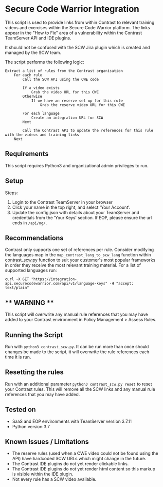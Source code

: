 # Secure Code Warrior Integration

This script is used to provide links from within Contrast to relevant training videos and exercises within the Secure Code Warrior platform. The links appear in the "How to Fix" area of a vulnerability within the Contrast TeamServer API and IDE plugins.

It should not be confused with the SCW Jira plugin which is created and managed by the SCW team.

The script performs the following logic:

```
Extract a list of rules from the Contrast organisation
    For each rule
        Call the SCW API using the CWE code
        
        If a video exists
            Grab the video URL for this CWE
        Otherwise
            If we have an reserve set up for this rule
                Grab the reserve video URL for this CWE

        For each language
            Create an integration URL for SCW
        Next

        Call the Contrast API to update the references for this rule with the videos and training links
    Next
```

## Requirements

This script requires Python3 and organizational admin privileges to run.

## Setup

Steps:
1. Login to the Contrast TeamServer in your browser
1. Click your name in the top right, and select 'Your Account'.
1. Update the config.json with details about your TeamServer and credentials from the 'Your Keys' section. If EOP, please ensure the url ends in `/api/ng/`.

## Recommendations

Contrast only supports one set of references per rule. Consider modifying the languages map in the `map_contrast_lang_to_scw_lang` function within [contrast_scw.py](contrast_scw.py) function to suit your customer's most popular frameworks in order they receive the most relevant training material. For a list of supported languages run: 

```curl -X GET "https://integration-api.securecodewarrior.com/api/v1/language-keys" -H "accept: text/plain"```

## ** WARNING **

This script will overwrite any manual rule references that you may have added to your Contrast environment in Policy Management > Assess Rules.

## Running the Script

Run with `python3 contrast_scw.py`. It can be run more than once should changes be made to the script, it will overwrite the rule references each time it is run.

## Resetting the rules

Run with an additional parameter `python3 contrast_scw.py reset` to reset your Contrast rules. This will remove all the SCW links and any manual rule references that you may have added.

## Tested on

* SaaS and EOP environments with TeamServer version 3.7.11
* Python version 3.7

## Known Issues / Limitations

* The reserve rules (used when a CWE video could not be found using the API) have hardcoded SCW URLs which might change in the future.
* The Contrast IDE plugins do not yet render clickable links.
* The Contrast IDE plugins do not yet render html content so this markup is visible within the IDE plugin.
* Not every rule has a SCW video available.